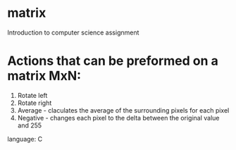 # matrix
Introduction to computer science assignment

# Actions that can be preformed on a matrix MxN: 
1. Rotate left
2. Rotate right
3. Average - claculates the average of the surrounding pixels for each pixel
4. Negative - changes each pixel to the delta between the original value and 255

language: C

